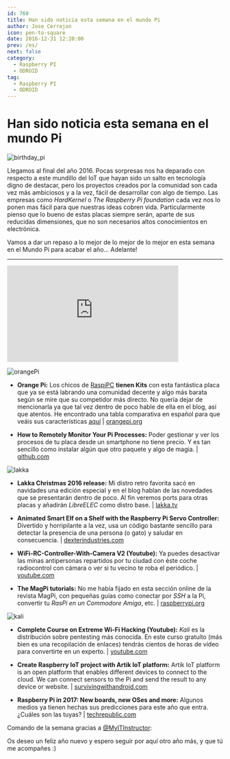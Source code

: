 ```yaml
---
id: 760
title: Han sido noticia esta semana en el mundo Pi
author: Jose Cerrejon
icon: pen-to-square
date: 2016-12-31 12:20:00
prev: /es/
next: false
category:
  - Raspberry PI
  - ODROID
tag:
  - Raspberry PI
  - ODROID
---
```


# Han sido noticia esta semana en el mundo Pi

![birthday_pi](/images/2016/12/birthday_pi.png)


Llegamos al final del año 2016. Pocas sorpresas nos ha deparado con respecto a este mundillo del IoT que hayan sido un salto en tecnología digno de destacar, pero los proyectos creados por la comunidad son cada vez más ambiciosos y a la vez, fácil de desarrollar con algo de tiempo. Las empresas como *HardKernel* o *The Raspberry Pi foundation* cada vez nos lo ponen mas fácil para que nuestras ideas cobren vida. Particularmente pienso que lo bueno de estas placas siempre serán, aparte de sus reducidas dimensiones, que no son necesarios altos conocimientos en electrónica.

Vamos a dar un repaso a lo mejor de lo mejor de lo mejor en esta semana en el Mundo Pi para acabar el año... Adelante!

- - -
<iframe width="400" height="225" src="https://www.youtube.com/embed/7DBYWlV7MSI?rel=0" frameborder="0" allowfullscreen></iframe>

![orangePi](/images/2016/12/orangePi.png)

* **Orange Pi:** Los chicos de [RaspiPC](http://www.raspipc.es/public/home/index.php?ver=tienda&accion=verArticulosFamilia&idFamilia=61) **tienen Kits** con esta fantástica placa que ya se está labrando una comunidad decente y algo más barata según se mire que su competidor más directo. No quería dejar de mencionarla ya que tal vez dentro de poco hable de ella en el blog, así que atentos. He encontrado una tabla comparativa en español para que veáis sus características [aquí](http://orangepiweb.es/) | [orangepi.org](http://www.orangepi.org/)

* **How to Remotely Monitor Your Pi Processes:** Poder gestionar y ver los procesos de tu placa desde un smartphone no tiene precio. Y es tan sencillo como instalar algún que otro paquete y algo de magia. | [github.com](https://github.com/initialstate/pi-process-dashboard/wiki)

![lakka](/images/2016/12/lakka.png)

* **Lakka Christmas 2016 release:** Mi distro retro favorita sacó en navidades una edición especial y en el blog hablan de las novedades que se presentarán dentro de poco. Al fin veremos ports para otras placas y añadirán *LibreELEC* como distro base. | [lakka.tv](http://www.lakka.tv/articles/2016/12/22/christmas-2016-release/)

* **Animated Smart Elf on a Shelf with the Raspberry Pi Servo Controller:** Divertido y horripilante a la vez, usa un código bastante sencillo para detectar la presencia de una persona (o gato) y saludar en consecuencia. | [dexterindustries.com](https://www.dexterindustries.com/projects/animate-elf-shelf-raspberry-pi-servo-controller/)

* **WiFi-RC-Controller-With-Camera V2 (Youtube):** Ya puedes desactivar las minas antipersonas repartidos por tu ciudad con éste coche radiocontrol con cámara o ver si tu vecino te roba el periódico. | [youtube.com](https://www.youtube.com/watch?v=yYZzXwDhog8&feature=youtu.be)

* **The MagPi tutorials:** No me había fijado en esta sección online de la revista MagPi, con pequeñas guías como conectar por *SSH* a la Pi, convertir tu *RasPi en un Commodore Amiga*, etc. | [raspberrypi.org](https://www.raspberrypi.org/magpi/tutorials/)

![kali](/images/2016/12/kali.png)

* **Complete Course on Extreme Wi-Fi Hacking (Youtube):** *Kali* es la distribución sobre pentesting más conocida. En este curso gratuíto (más bien es una recopilación de enlaces) tendrás cientos de horas de vídeo para convertirte en un experto. | [youtube.com](https://www.youtube.com/watch?v=kT13fBe9hAM)

* **Create Raspberry IoT project with Artik IoT platform:** Artik IoT platform is an open platform that enables different devices to connect to the cloud. We can connect sensors to the Pi and send the result to any device or website. | [survivingwithandroid.com](http://www.survivingwithandroid.com/2016/12/artik-iot-platform-tutorial-raspberry.html)

* **Raspberry Pi in 2017: New boards, new OSes and more:** Algunos medios ya tienen hechas sus predicciones para este año que entra. ¿Cuáles son las tuyas? | [techrepublic.com](http://www.techrepublic.com/article/raspberry-pi-in-2017-new-boards-new-oses-and-more/#a-332d918f-c6f3-4541-86a1-14537924a173)

Comando de la semana gracias a [@MyITInstructor](https://twitter.com/MyITInstructor/):




Os deseo un feliz año nuevo y espero seguir por aquí otro año más, y que tú me acompañes :)